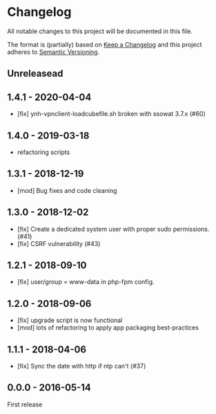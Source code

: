 # Changelog
All notable changes to this project will be documented in this file.

The format is (partially) based on [Keep a Changelog](http://keepachangelog.com/en/1.0.0/)
and this project adheres to [Semantic Versioning](http://semver.org/spec/v2.0.0.html).

## Unreleasead

## 1.4.1 - 2020-04-04

- [fix] ynh-vpnclient-loadcubefile.sh broken with ssowat 3.7.x (#60)

## 1.4.0 - 2019-03-18

- refactoring scripts


## 1.3.1 - 2018-12-19

- [mod] Bug fixes and code cleaning


## 1.3.0 - 2018-12-02

- [fix] Create a dedicated system user with proper sudo permissions. (#41)
- [fix] CSRF vulnerability (#43)


## 1.2.1 - 2018-09-10

- [fix] user/group = www-data in php-fpm config.


## 1.2.0 - 2018-09-06

- [fix] upgrade script is now functional
- [mod] lots of refactoring to apply app packaging best-practices


## 1.1.1 - 2018-04-06

- [fix] Sync the date with http if ntp can't (#37)


## 0.0.0 - 2016-05-14

First release

